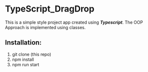 # TypeScript_DragDrop  

This is a simple style project app created using ***Typescript***. The OOP Approach is implemented using classes.


## Installation:
1) git clone (this repo)
2) npm install
3) npm run start
